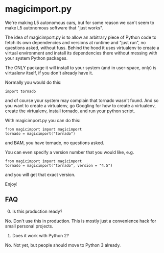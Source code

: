 # magicimport.py

We're making L5 autonomous cars, but for some reason we can't seem to make L5 autonomous software that "just works".

The idea of magicimport.py is to allow an arbitrary piece of Python code to fetch its own dependencies and versions at runtime and "just run", no questions asked, without fuss.
Behind the hood it uses virtualenv to create a virtual environment and install its dependencies there without messing with your system Python packages.

The ONLY package it will install to your system (and in user-space, only) is virtualenv itself, if you don't already have it.

Normally you would do this:
```
import tornado
```
and of course your system may complain that tornado wasn't found. And so you want to create a virtualenv, go Googling for how to create a virtualenv, create the virtualenv, install tornado, and run your python script.

With magicimport.py you can do this:
```
from magicimport import magicimport
tornado = magicimport("tornado")
```
and BAM, you have tornado, no questions asked.

You can even specify a version number that you would like, e.g.
```
from magicimport import magicimport
tornado = magicimport("tornado", version = "4.5")
```

and you will get that exact version.

Enjoy!

## FAQ

0. Is this production ready?

No. Don't use this in production. This is mostly just a convenience hack for small personal projects.

1. Does it work with Python 2?

No. Not yet, but people should move to Python 3 already.
